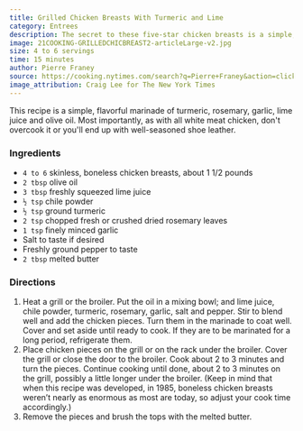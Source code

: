 ```yaml
---
title: Grilled Chicken Breasts With Turmeric and Lime
category: Entrees
description: The secret to these five-star chicken breasts is a simple, flavorful marinade of turmeric, rosemary, garlic, lime juice and olive oil. Most importantly, as with all white meat chicken, don't overcook it or you'll end up with well-seasoned shoe leather.
image: 21COOKING-GRILLEDCHICBREAST2-articleLarge-v2.jpg
size: 4 to 6 servings
time: 15 minutes
author: Pierre Franey
source: https://cooking.nytimes.com/search?q=Pierre+Franey&action=click&module=byline&region=recipe%20page
image_attribution: Craig Lee for The New York Times
---
```


This recipe is a simple, flavorful marinade of turmeric, rosemary, garlic, lime juice and olive oil. Most importantly, as with all white meat chicken, don't overcook it or you'll end up with well-seasoned shoe leather.

### Ingredients

* `4 to 6` skinless, boneless chicken breasts, about 1 1/2 pounds 
* `2 tbsp` olive oil 
* `3 tbsp` freshly squeezed lime juice 
* `½ tsp` chile powder 
* `½ tsp` ground turmeric 
* `2 tsp` chopped fresh or crushed dried rosemary leaves 
* `1 tsp` finely minced garlic 
* Salt to taste if desired 
* Freshly ground pepper to taste 
* `2 tbsp` melted butter 

### Directions

1. Heat a grill or the broiler. Put the oil in a mixing bowl; and lime juice, chile powder, turmeric, rosemary, garlic, salt and pepper. Stir to blend well and add the chicken pieces. Turn them in the marinade to coat well. Cover and set aside until ready to cook. If they are to be marinated for a long period, refrigerate them.
2. Place chicken pieces on the grill or on the rack under the broiler. Cover the grill or close the door to the broiler. Cook about 2 to 3 minutes and turn the pieces. Continue cooking until done, about 2 to 3 minutes on the grill, possibly a little longer under the broiler. (Keep in mind that when this recipe was developed, in 1985, boneless chicken breasts weren’t nearly as enormous as most are today, so adjust your cook time accordingly.)
3. Remove the pieces and brush the tops with the melted butter.